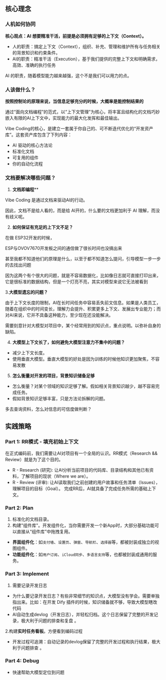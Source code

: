 
## 核心理念

### 人机如何协同

**核心观点：AI 想要精准干活，前提是必须拥有足够的上下文（Context）。**

* 人的职责：搞定上下文（Context），组织、补充、管理和维护所有与任务相关的背景知识和约束条件。
* AI的职责：精准干活（Execution），基于我们提供的完整上下文和明确需求，高效、准确的执行任务

AI 的职责，随着模型能力越来越强，这个不是我们可以用力的点。


### 人该做什么？

**按照控制论的原理来说，当信息足够充分的时候，大概率是能控制结果的**

通过“面向文档编程”的范式，以“上下文管理”为核心，将丰富且结构化的文档巧妙嵌入有限的AI上下文中，实现能力的最大化发挥和最佳输出。 

Vibe Coding的核心，是建立一套属于你自己的、可不断迭代优化的“开发资产库”。这套资产库包含了下列内容：

- AI 驱动的核心方法论
- 标准化文档
- 可复用的组件
- 你的自动化流程

### 文档要解决哪些问题？

1. **文档即编程****

Vibe Coding 是通过文档来驱动AI的行动。

因此，文档不是给人看的，而是给 AI开的，什么要的文档更加利于 AI 理解，而没有歧义呢。


2. **如何保证有充足的上下文不足？**

在做 ESP32开发的时候，

ESP与OVOV7670开发板之间的通信做了很长时间也没搞出来

甚至我都不知道他们的原理是什么，以至于都不知道怎么提问，引导模型一步一步的去找出问题

因为这两个有个很大的问题，就是不容易数据化，比如像日志就可直接打印出来，它是很标准的数据结构，但是一个灯亮不亮，其实对模型来说它无法被看到


3.**大模型遗忘的问题？**

由于上下文长度的限制，AI在长时间任务中容易丢失前文信息。如果是人类员工，随着在组织中的时间变长，理解力会提升、积累更多上下文、发展出专业能力；而对AI来说，它并不具备这种能力，至少现在还没能解决。

需要刻意针对大模型对项目中，某个经常用到的知识点，重点说明。以弥补自身的缺陷。

4. **大模型上下文长了，如何避免大模型注意力不集中的问题？**

- 减少上下文长度。
- 使用垂直大模型。垂直大模型的好处是因为训练的时候他知识更加聚焦，不容易发散

5. **怎么衡量对开发的项目，背景知识储备足够**

* 怎么衡量？对某个领域的知识足够了解。假如相关背景知识越少，越不容易完成任务。
* 假如背景知识足够丰富，只是方法论拆解的问题。

多去查询资料，怎么对信息的可信度做判断？

## 实践策略

### Part 1: RR模式 - 填充初始上下文

在正式编码前，我们需要让AI对项目有一个全局的认识。RR模式（Research && Review）就是为了这个目的。

* R - Research (研究): 让AI分析当前项目的代码库、目录结构和其他已有资料，了解项目的现状（Where we are）。
* R - Review (评审): 让AI读取我们之前创建的用户故事和任务清单（Issues），理解项目的目标（Goal）。
完成RR后，AI就具备了完成任务所需的基础上下文。

### Part 2: Plan

1. 标准化的文档目录。
2. 构建"组件库"。开发组件化，当你需要开发一个新App时，大部分基础功能可以直接从“组件库”中拖拽复用。

- **界面组件化**：如`支付墙`、`设置页`、`弹窗`、`导航栏`、`选择器`等，都被封装成独立的视图组件。
- **功能组件化**：如`用户订阅`、`iCloud同步`、`多语言支持`等，也都被封装成通用的服务。


### Part 3: Implement

1. 需要记录开发日志

- 为什么要记录开发日志？有些非常细节的知识点，大模型没有学会。需要单独指出来。比如：在开发 Dify 插件的时候，知识储备就不够，导致大模型瞎改代码
- AI自动生成devlog（开发日志），并轻松归档。这个日志保留了完整的开发记录，极大利于问题的排查和复盘 。

2.构建**实时任务看板**。方便看到编码过程

- 开发过程可追溯：自动记录的devlog保留了完整的开发过程和执行结果，极大利于问题排查 。

### Part 4: Debug

- 快速帮助大模型定位到问题
